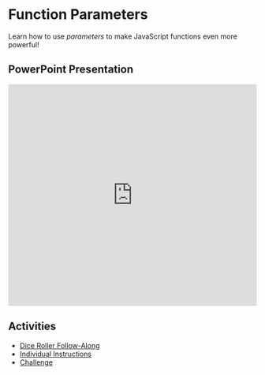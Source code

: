 # Function Parameters
Learn how to use _parameters_ to make JavaScript functions even more powerful!

## PowerPoint Presentation
<iframe src='https://view.officeapps.live.com/op/embed.aspx?src=https://hylandtechclub.com/web-102/Week08/FunctionParameters.pptx' width='100%' height='450px' frameborder='0'></iframe>

## Activities
- [Dice Roller Follow-Along](DiceRoller/DiceRollerFollowAlong.md)
- [Individual Instructions](IndividualInstructions.md)
- [Challenge](Challenge.md)